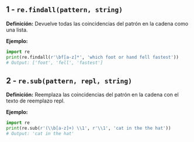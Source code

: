 ## 1 - `re.findall(pattern, string)`

**Definición:** Devuelve todas las coincidencias del patrón en la cadena como una lista.

**Ejemplo:**

```python
import re
print(re.findall(r'\bf[a-z]*', 'which foot or hand fell fastest'))
# Output: ['foot', 'fell', 'fastest']
```

## 2 - `re.sub(pattern, repl, string)`

**Definición:** Reemplaza las coincidencias del patrón en la cadena con el texto de reemplazo repl.

**Ejemplo:**

```python
import re
print(re.sub(r'(\\b[a-z]+) \\1', r'\\1', 'cat in the the hat'))
# Output: 'cat in the hat'
```
